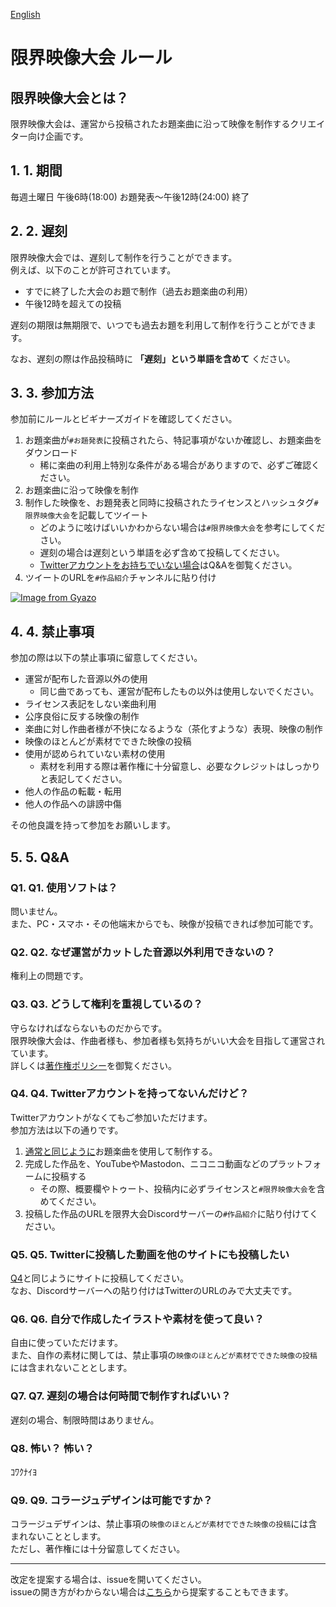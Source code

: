 [English](./MOVIE_en.md)

# 限界映像大会 ルール

## 限界映像大会とは？

限界映像大会は、運営から投稿されたお題楽曲に沿って映像を制作するクリエイター向け企画です。

## 1. 1. 期間

毎週土曜日 午後6時(18:00) お題発表～午後12時(24:00) 終了

## 2. 2. 遅刻

限界映像大会では、遅刻して制作を行うことができます。      
例えば、以下のことが許可されています。

- すでに終了した大会のお題で制作（過去お題楽曲の利用）
- 午後12時を超えての投稿

遅刻の期限は無期限で、いつでも過去お題を利用して制作を行うことができます。

なお、遅刻の際は作品投稿時に **「遅刻」という単語を含めて** ください。


## 3. 3. 参加方法

参加前にルールとビギナーズガイドを確認してください。

1. お題楽曲が`#お題発表`に投稿されたら、特記事項がないか確認し、お題楽曲をダウンロード
    - 稀に楽曲の利用上特別な条件がある場合がありますので、必ずご確認ください。
1. お題楽曲に沿って映像を制作
1. 制作した映像を、お題発表と同時に投稿されたライセンスとハッシュタグ`#限界映像大会`を記載してツイート
    - どのように呟けばいいかわからない場合は`#限界映像大会`を参考にしてください。
    - 遅刻の場合は遅刻という単語を必ず含めて投稿してください。
    - [Twitterアカウントをお持ちでいない場合](./MOVIE_ja.md#q4-twitter%E3%82%A2%E3%82%AB%E3%82%A6%E3%83%B3%E3%83%88%E3%82%92%E6%8C%81%E3%81%A3%E3%81%A6%E3%81%AA%E3%81%84%E3%82%93%E3%81%A0%E3%81%91%E3%81%A9)はQ&Aを御覧ください。
1. ツイートのURLを`#作品紹介`チャンネルに貼り付け

[![Image from Gyazo](https://i.gyazo.com/0e78227975ffb72fe6c619d0e1760c4a.png)](https://gyazo.com/0e78227975ffb72fe6c619d0e1760c4a)

## 4. 4. 禁止事項

参加の際は以下の禁止事項に留意してください。

- 運営が配布した音源以外の使用
    - 同じ曲であっても、運営が配布したもの以外は使用しないでください。
- ライセンス表記をしない楽曲利用
- 公序良俗に反する映像の制作
- 楽曲に対し作曲者様が不快になるような（茶化すような）表現、映像の制作
- 映像のほとんどが素材でできた映像の投稿
- 使用が認められていない素材の使用
    - 素材を利用する際は著作権に十分留意し、必要なクレジットはしっかりと表記してください。
- 他人の作品の転載・転用
- 他人の作品への誹謗中傷

その他良識を持って参加をお願いします。

## 5. 5. Q&A

### Q1. Q1. 使用ソフトは？

問いません。      
また、PC・スマホ・その他端末からでも、映像が投稿できれば参加可能です。

### Q2. Q2. なぜ運営がカットした音源以外利用できないの？

権利上の問題です。

### Q3. Q3. どうして権利を重視しているの？

守らなければならないものだからです。      
限界映像大会は、作曲者様も、参加者様も気持ちがいい大会を目指して運営されています。       
詳しくは[著作権ポリシー](./COPYRIGHT_POLICY_ja.md)を御覧ください。

### Q4. Q4. Twitterアカウントを持ってないんだけど？

Twitterアカウントがなくてもご参加いただけます。     
参加方法は以下の通りです。

1. [通常と同じように](https://github.com/Chipsnet/projectgenkai-web/blob/master/doc/MOVIE_ja.md#3-%E5%8F%82%E5%8A%A0%E6%96%B9%E6%B3%95)お題楽曲を使用して制作する。
1. 完成した作品を、YouTubeやMastodon、ニコニコ動画などのプラットフォームに投稿する
    - その際、概要欄やトゥート、投稿内に必ずライセンスと`#限界映像大会`を含めてください。
1. 投稿した作品のURLを限界大会Discordサーバーの`#作品紹介`に貼り付けてください。

### Q5. Q5. Twitterに投稿した動画を他のサイトにも投稿したい

[Q4](https://github.com/Chipsnet/projectgenkai-web/blob/master/doc/MOVIE_ja.md#q4-twitter%E3%82%A2%E3%82%AB%E3%82%A6%E3%83%B3%E3%83%88%E3%82%92%E6%8C%81%E3%81%A3%E3%81%A6%E3%81%AA%E3%81%84%E3%82%93%E3%81%A0%E3%81%91%E3%81%A9)と同じようにサイトに投稿してください。       
なお、Discordサーバーへの貼り付けはTwitterのURLのみで大丈夫です。

### Q6. Q6. 自分で作成したイラストや素材を使って良い？

自由に使っていただけます。       
また、自作の素材に関しては、禁止事項の`映像のほとんどが素材でできた映像の投稿`には含まれないこととします。

### Q7. Q7. 遅刻の場合は何時間で制作すればいい？

遅刻の場合、制限時間はありません。

### Q8. 怖い？ 怖い？

ｺﾜｸﾅｲﾖ

### Q9. Q9. コラージュデザインは可能ですか？

コラージュデザインは、禁止事項の`映像のほとんどが素材でできた映像の投稿`には含まれないこととします。     
ただし、著作権には十分留意してください。

----

改定を提案する場合は、issueを開いてください。   
issueの開き方がわからない場合は[こちら](https://forms.gle/oq32ftHWYsapNHgg7)から提案することもできます。
